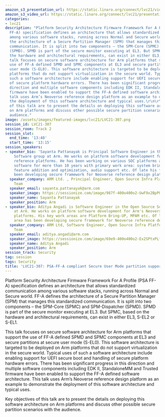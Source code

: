 ```yaml
---
amazon_s3_presentation_url: https://static.linaro.org/connect/lvc21/videos/lvc21-307.mp4
amazon_s3_video_url: https://static.linaro.org/connect/lvc21/presentations/lvc21-307.pdf
categories:
- lvc21
description: "Platform Security Architecture Firmware Framework For A Profile (PSA
  FF-A) specification defines an architecture that allows standardized communication
  among various software stacks, running across Normal and Secure world. FF-A defines
  the architecture of a Secure Partition Manager (SPM) that manages this standardized
  communication. It is split into two components – the SPM-Core (SPMC) and SPM-Dispatcher
  (SPMD). SPMD is part of the secure monitor executing at EL3. But SPMC, based on
  the hardware and architectural requirements, can exist in either EL3, S-EL2 or S-EL1.\r\n\r\nThis
  talk focuses on secure software architecture for Arm platforms that support the
  use of FF-A defined SPMD and SPMC components at EL3 and secure partitions at secure
  user mode (S-EL0). This software architecture is targeted to be deployed on Arm
  platforms that do not support virtualization in the secure world. Typical uses of
  such a software architecture include enabling support for UEFI secure boot and handling
  of secure platform hardware errors. There has been significant progress in this
  direction and multiple software components including EDK II, StandaloneMM and Trusted
  firmware have been enabled to support the FF-A defined software architecture. This
  talk uses Arm’s Neoverse reference design platform as an example to demonstrate
  the deployment of this software architecture and typical uses.\r\n\r\nKey objectives
  of this talk are to present the details on deploying this software architecture
  on Arm platforms and discuss other possible secure partition scenarios with the
  audience."
image: /assets/images/featured-images/lvc21/LVC21-307.png
session_id: LVC21-307
session_room: Track 2
session_slot:
  end_time: '13:40'
  start_time: '13:15'
session_speakers:
- speaker_bio: 'Sayanta Pattanayak is Principal Software Engineer in the Open Source
    Software group at Arm. He works on platform software development for Arm''s Neoverse
    reference platforms. He has been working on various SOC platforms and embedded
    software for more than 10 years with primary work area: system bring-up, power/performance
    feature addition and optimization, audio support etc. Of late his focus area has
    been developing secure framework for Neoverse reference design platforms.'
  speaker_company: ARM Ltd. , Principal Engineer, Open Source Infra Platform Solution
    Team
  speaker_email: sayanta.pattanayak@arm.com
  speaker_image: https://sessionize.com/image/987f-400o400o2-UwF9x2BpPUt88nCJDKSfwb.jpg
  speaker_name: Sayanta Pattanayak
  speaker_position: Arm
- speaker_bio: Aditya Angadi is Software Engineer in the Open Source Software group
    at Arm. He works on platform software development for Arm's Neoverse reference
    platforms. His key work areas are Platform Bring-UP, MPAM etc. Of late his focus
    area has been developing secure framework for Neoverse reference design platforms.
  speaker_company: ARM Ltd, Software Engineer, Open Source Infra Platform Solution
    Team
  speaker_email: aditya.angadi@arm.com
  speaker_image: https://sessionize.com/image/69e9-400o400o2-Ex2SPtxPLf6tidj7Ws9NK2.jpg
  speaker_name: Aditya Angadi
  speaker_position: Arm
session_track: Security
tag: session
tags: Security
title: 'LVC21-307: PSA-FF-A compliant Secure User Mode partition support for Arm platforms'
---
```


Platform Security Architecture Firmware Framework For A Profile (PSA FF-A) specification defines an architecture that allows standardized communication among various software stacks, running across Normal and Secure world. FF-A defines the architecture of a Secure Partition Manager (SPM) that manages this standardized communication. It is split into two components – the SPM-Core (SPMC) and SPM-Dispatcher (SPMD). SPMD is part of the secure monitor executing at EL3. But SPMC, based on the hardware and architectural requirements, can exist in either EL3, S-EL2 or S-EL1.

This talk focuses on secure software architecture for Arm platforms that support the use of FF-A defined SPMD and SPMC components at EL3 and secure partitions at secure user mode (S-EL0). This software architecture is targeted to be deployed on Arm platforms that do not support virtualization in the secure world. Typical uses of such a software architecture include enabling support for UEFI secure boot and handling of secure platform hardware errors. There has been significant progress in this direction and multiple software components including EDK II, StandaloneMM and Trusted firmware have been enabled to support the FF-A defined software architecture. This talk uses Arm’s Neoverse reference design platform as an example to demonstrate the deployment of this software architecture and typical uses.

Key objectives of this talk are to present the details on deploying this software architecture on Arm platforms and discuss other possible secure partition scenarios with the audience.